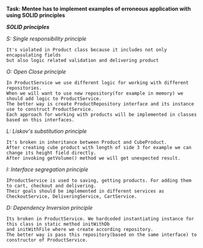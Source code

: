 **Task: Mentee has to implement examples of erroneous application with using SOLID principles**


***SOLID principles***

*S: Single responsibility principle*
 
    It's violated in Product class because it includes not only encapsulating fields
    but also logic related validation and delivering product
 
*O: Open Close principle* 

    In ProductService we use different logic for working with different repositories.
    When we will want to use new repository(for example in memory) we should add logic to ProductService.
    The better way is create ProductRepository interface and its instance use to construct ProductService.
    Each approach for working with products will be implemented in classes based on this interfaces.
    
*L: Liskov's substitution principle*

    It's broken in inheritance between Product and CubeProduct.
    After creating cube product with length of side 3 for example we can change its height field directly.
    After invoking getVolume() method we will get unexpected result. 
    
*I: Interface segregation principle*

    IProductService is used to saving, getting products. For adding them to cart, checkout and delivering.
    Their goals should be implemented in different services as CheckoutService, DeliveringService, CartService.
    
*D: Dependency Inversion principle*

    Its broken in ProductService. We hardcoded instantiating instance for this class in static method initWithDb 
    and initWithFile where we create according repository.
    The better way is pass this repository(based on the same interface) to constructor of ProductService.
    
